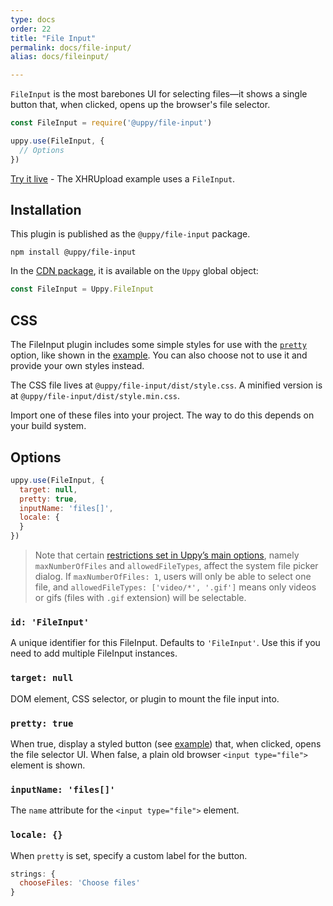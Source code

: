 ```yaml
---
type: docs
order: 22
title: "File Input"
permalink: docs/file-input/
alias: docs/fileinput/

---
```


`FileInput` is the most barebones UI for selecting files—it shows a single button that, when clicked, opens up the browser's file selector.

```js
const FileInput = require('@uppy/file-input')

uppy.use(FileInput, {
  // Options
})
```

[Try it live](/examples/xhrupload) - The XHRUpload example uses a `FileInput`.

## Installation

This plugin is published as the `@uppy/file-input` package.

```shell
npm install @uppy/file-input
```

In the [CDN package](/docs/#With-a-script-tag), it is available on the `Uppy` global object:

```js
const FileInput = Uppy.FileInput
```

## CSS

The FileInput plugin includes some simple styles for use with the [`pretty`](#pretty-true) option, like shown in the [example](/examples/xhrupload). You can also choose not to use it and provide your own styles instead.

The CSS file lives at `@uppy/file-input/dist/style.css`. A minified version is at `@uppy/file-input/dist/style.min.css`.

Import one of these files into your project. The way to do this depends on your build system.

## Options

```js
uppy.use(FileInput, {
  target: null,
  pretty: true,
  inputName: 'files[]',
  locale: {
  }
})
```

> Note that certain [restrictions set in Uppy’s main options](/docs/uppy#restrictions), namely `maxNumberOfFiles` and `allowedFileTypes`, affect the system file picker dialog. If `maxNumberOfFiles: 1`, users will only be able to select one file, and `allowedFileTypes: ['video/*', '.gif']` means only videos or gifs (files with `.gif` extension) will be selectable.

### `id: 'FileInput'`

A unique identifier for this FileInput. Defaults to `'FileInput'`. Use this if you need to add multiple FileInput instances.

### `target: null`

DOM element, CSS selector, or plugin to mount the file input into.

### `pretty: true`

When true, display a styled button (see [example](/examples/xhrupload)) that, when clicked, opens the file selector UI. When false, a plain old browser `<input type="file">` element is shown.

### `inputName: 'files[]'`

The `name` attribute for the `<input type="file">` element.

### `locale: {}`

When `pretty` is set, specify a custom label for the button.

```js
strings: {
  chooseFiles: 'Choose files'
}
```
